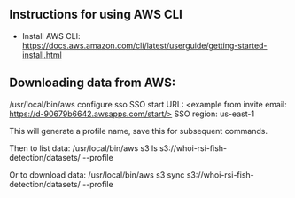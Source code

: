 ## Instructions for using AWS CLI

- Install AWS CLI: https://docs.aws.amazon.com/cli/latest/userguide/getting-started-install.html

## Downloading data from AWS:
/usr/local/bin/aws configure sso
SSO start URL: <example from invite email: https://d-90679b6642.awsapps.com/start/>
SSO region: us-east-1

This will generate a profile name, save this for subsequent commands.

Then to list data:
/usr/local/bin/aws s3 ls s3://whoi-rsi-fish-detection/datasets/ --profile <profile name>

Or to download data:
/usr/local/bin/aws s3 sync s3://whoi-rsi-fish-detection/datasets/ <local destination folder> --profile <profile name>
